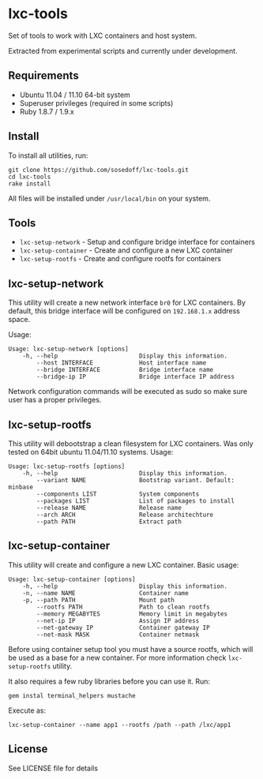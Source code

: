 # lxc-tools

Set of tools to work with LXC containers and host system. 

Extracted from experimental scripts and currently under development.

## Requirements

- Ubuntu 11.04 / 11.10 64-bit system
- Superuser privileges (required in some scripts)
- Ruby 1.8.7 / 1.9.x

## Install

To install all utilities, run:

```
git clone https://github.com/sosedoff/lxc-tools.git
cd lxc-tools
rake install
```

All files will be installed under `/usr/local/bin` on your system.

## Tools

- `lxc-setup-network` - Setup and configure bridge interface for containers
- `lxc-setup-container` - Create and configure a new LXC container
- `lxc-setup-rootfs` - Create and configure rootfs for containers

## lxc-setup-network

This utility will create a new network interface `br0` for LXC containers. By default,
this bridge interface will be configured on `192.168.1.x` address space. 

Usage:

```
Usage: lxc-setup-network [options]
    -h, --help                       Display this information.
        --host INTERFACE             Host interface name
        --bridge INTERFACE           Bridge interface name
        --bridge-ip IP               Bridge interface IP address
```

Network configuration commands will be executed as sudo so make sure user has
a proper privileges.

## lxc-setup-rootfs

This utility will debootstrap a clean filesystem for LXC containers. Was only tested
on 64bit ubuntu 11.04/11.10 systems. Usage:

```
Usage: lxc-setup-rootfs [options]
    -h, --help                       Display this information.
        --variant NAME               Bootstrap variant. Default: minbase
        --components LIST            System components
        --packages LIST              List of packages to install
        --release NAME               Release name
        --arch ARCH                  Release architechture
        --path PATH                  Extract path
```

## lxc-setup-container

This utility will create and configure a new LXC container. Basic usage:

```
Usage: lxc-setup-container [options]
    -h, --help                       Display this information.
    -n, --name NAME                  Container name
    -p, --path PATH                  Mount path
        --rootfs PATH                Path to clean rootfs
        --memory MEGABYTES           Memory limit in megabytes
        --net-ip IP                  Assign IP address
        --net-gateway IP             Container gateway IP
        --net-mask MASK              Container netmask
```

Before using container setup tool you must have a source rootfs, which will be used
as a base for a new container. For more information check `lxc-setup-rootfs` utility.

It also requires a few ruby libraries before you can use it. Run:

```
gem instal terminal_helpers mustache
```

Execute as: 

```
lxc-setup-container --name app1 --rootfs /path --path /lxc/app1
```

## License

See LICENSE file for details
